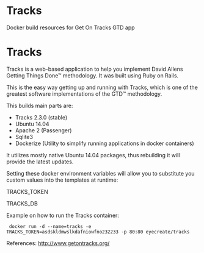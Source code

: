 Tracks
======

Docker build resources for Get On Tracks GTD app 

Tracks
======

Tracks is a web-based application to help you implement David Allens Getting Things Done™ methodology. It was built using Ruby on Rails.

This is the easy way getting up and running with Tracks, which is one of the greatest software implementations of the GTD™ methodology.

This builds main parts are:
 - Tracks 2.3.0 (stable)
 - Ubuntu 14.04 
 - Apache 2 (Passenger)
 - Sqlite3
 - Dockerize (Utility to simplify running applications in docker containers)

It utilizes mostly native Ubuntu 14.04 packages, thus rebuilding it will provide the latest updates.

Setting these docker environment variables will allow you to substitute you custom values into the templates at runtime:

TRACKS_TOKEN

TRACKS_DB

Example on how to run the Tracks container:

     docker run -d --name=tracks -e TRACKS_TOKEN=asdskldmwslkdafniowfno232233 -p 80:80 eyecreate/tracks


 

References:
http://www.getontracks.org/

